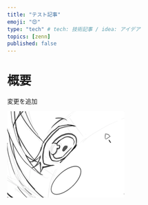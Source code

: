 ```yaml
---
title: "テスト記事"
emoji: "😍"
type: "tech" # tech: 技術記事 / idea: アイデア
topics: [zenn]
published: false
---
```

# 概要
変更を追加

![](/images/test-articles/2022-12-03-17-28-24.png)